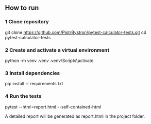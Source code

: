 ## How to run

### 1 Clone repository

git clone https://github.com/PiotrBystron/pytest-calculator-tests.git
cd pytest-calculator-tests


### 2 Create and activate a virtual environment

python -m venv .venv
.venv\Scripts\activate


### 3 Install dependencies

pip install -r requirements.txt


### 4 Run the tests

pytest --html=report.html --self-contained-html

A detailed report will be generated as report.html in the project folder.